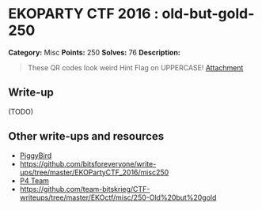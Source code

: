 # EKOPARTY CTF 2016 : old-but-gold-250

**Category:** Misc
**Points:** 250
**Solves:** 76
**Description:**

> These QR codes look weird
> Hint Flag on UPPERCASE!
> [Attachment](misc250.zip)

## Write-up

(TODO)

## Other write-ups and resources

* [PiggyBird](https://piggybird.net/2016/10/ekoparty-2016-write-old-gold-misc-250/)
* https://github.com/bitsforeveryone/write-ups/tree/master/EKOPartyCTF_2016/misc250
* [P4 Team](https://github.com/p4-team/ctf/blob/master/2016-10-26-ekoparty/misc_250/README.md)
* https://github.com/team-bitskrieg/CTF-writeups/tree/master/EKOctf/misc/250-Old%20but%20gold
